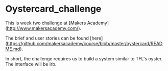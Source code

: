 

# Oystercard_challenge

This is week two challenge at [Makers Academy] (http://www.makersacademy.com/).

The brief and user stories can be found [here] (https://github.com/makersacademy/course/blob/master/oystercard/README.md).

In short, the challenge requires us to build a system similar to TFL's oyster. The interface will be irb.
